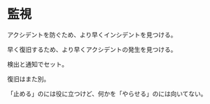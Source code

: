 # 監視

アクシデントを防ぐため、より早くインシデントを見つける。

早く復旧するため、より早くアクシデントの発生を見つける。

検出と通知でセット。

復旧はまた別。

「止める」のには役に立つけど、何かを「やらせる」のには向いてない。
